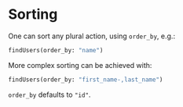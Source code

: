 # Sorting

One can sort any plural action, using `order_by`, e.g.:

```graphql
findUsers(order_by: "name")
```

More complex sorting can be achieved with:

```graphql
findUsers(order_by: "first_name-,last_name")
```

`order_by` defaults to `"id"`.
